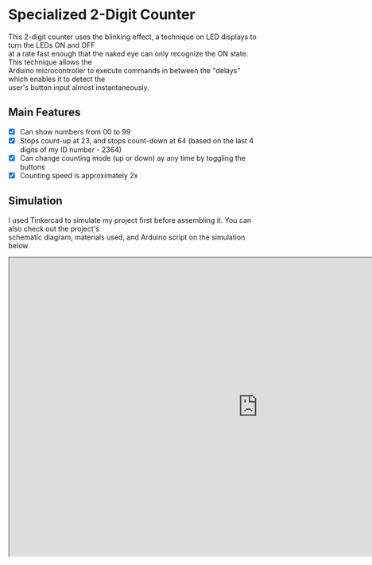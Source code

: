 # Specialized 2-Digit Counter

This 2-digit counter uses the blinking effect, a technique on LED displays to turn the LEDs ON and OFF  
at a rate fast enough that the naked eye can only recognize the ON state. This technique allows the  
Arduino microcontroller to execute commands in between the "delays" which enables it to detect the  
user's button input almost instantaneously.

## Main Features

- [x] Can show numbers from 00 to 99
- [x] Stops count-up at 23, and stops count-down at 64 (based on the last 4 digits of my ID number - 2364)
- [x] Can change counting mode (up or down) ay any time by toggling the buttons
- [x] Counting speed is approximately 2x

## Simulation

I used Tinkercad to simulate my project first before assembling it. You can also check out the project's  
schematic diagram, materials used, and Arduino script on the simulation below.

<iframe width="1000" height="600" src="https://www.tinkercad.com/embed/1wnJTy0ySJD?editbtn=1" frameborder="20" marginwidth="0" marginheight="0" scrolling="no"></iframe>
